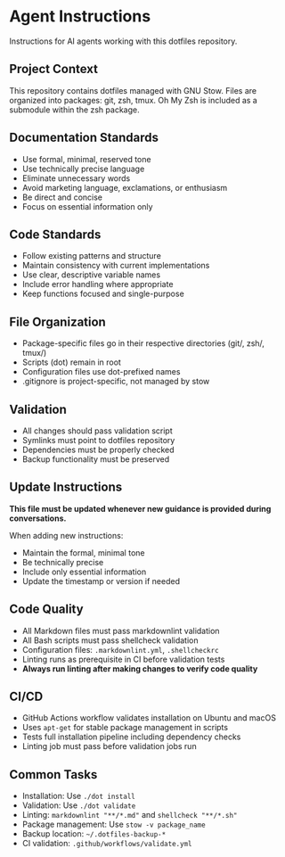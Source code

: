 # Agent Instructions

Instructions for AI agents working with this dotfiles repository.

## Project Context

This repository contains dotfiles managed with GNU Stow. Files are organized into packages: git, zsh, tmux.
Oh My Zsh is included as a submodule within the zsh package.

## Documentation Standards

- Use formal, minimal, reserved tone
- Use technically precise language
- Eliminate unnecessary words
- Avoid marketing language, exclamations, or enthusiasm
- Be direct and concise
- Focus on essential information only

## Code Standards

- Follow existing patterns and structure
- Maintain consistency with current implementations
- Use clear, descriptive variable names
- Include error handling where appropriate
- Keep functions focused and single-purpose

## File Organization

- Package-specific files go in their respective directories (git/, zsh/, tmux/)
- Scripts (dot) remain in root
- Configuration files use dot-prefixed names
- .gitignore is project-specific, not managed by stow

## Validation

- All changes should pass validation script
- Symlinks must point to dotfiles repository
- Dependencies must be properly checked
- Backup functionality must be preserved

## Update Instructions

**This file must be updated whenever new guidance is provided during conversations.**

When adding new instructions:

- Maintain the formal, minimal tone
- Be technically precise
- Include only essential information
- Update the timestamp or version if needed

## Code Quality

- All Markdown files must pass markdownlint validation
- All Bash scripts must pass shellcheck validation
- Configuration files: `.markdownlint.yml`, `.shellcheckrc`
- Linting runs as prerequisite in CI before validation tests
- **Always run linting after making changes to verify code quality**

## CI/CD

- GitHub Actions workflow validates installation on Ubuntu and macOS
- Uses `apt-get` for stable package management in scripts
- Tests full installation pipeline including dependency checks
- Linting job must pass before validation jobs run

## Common Tasks

- Installation: Use `./dot install`
- Validation: Use `./dot validate`
- Linting: `markdownlint "**/*.md"` and `shellcheck "**/*.sh"`
- Package management: Use `stow -v package_name`
- Backup location: `~/.dotfiles-backup-*`
- CI validation: `.github/workflows/validate.yml`
